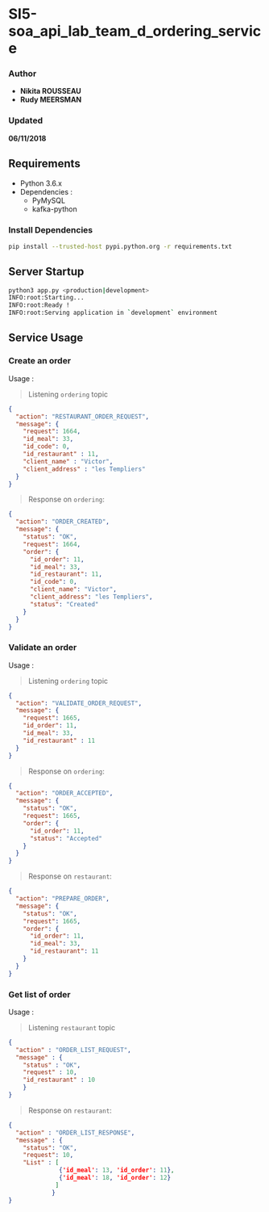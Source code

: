 # SI5-soa_api_lab_team_d_ordering_service

### Author
 * __Nikita ROUSSEAU__
 * __Rudy MEERSMAN__
### Updated
__06/11/2018__

## Requirements

- Python 3.6.x
- Dependencies :
  * PyMySQL
  * kafka-python

### Install Dependencies

```bash
pip install --trusted-host pypi.python.org -r requirements.txt
```

## Server Startup

```bash
python3 app.py <production|development>
INFO:root:Starting...
INFO:root:Ready !
INFO:root:Serving application in `development` environment
```

## Service Usage

### Create an order

Usage :

> Listening `ordering` topic
```json
{
  "action": "RESTAURANT_ORDER_REQUEST",
  "message": {
    "request": 1664,
    "id_meal": 33,
    "id_code": 0,
    "id_restaurant" : 11,
    "client_name" : "Victor",
    "client_address" : "les Templiers"
  }
}
```

> Response on `ordering`:

```json
{
  "action": "ORDER_CREATED",
  "message": {
    "status": "OK",
    "request": 1664,
    "order": {
      "id_order": 11,
      "id_meal": 33,
      "id_restaurant": 11,
      "id_code": 0,
      "client_name": "Victor",
      "client_address": "les Templiers",
      "status": "Created"
    }
  }
}
```

### Validate an order

Usage :

> Listening `ordering` topic
```json
{
  "action": "VALIDATE_ORDER_REQUEST",
  "message": {
    "request": 1665,
    "id_order": 11,
    "id_meal": 33,
    "id_restaurant" : 11
  }
}
```

> Response on `ordering`:

```json
{
  "action": "ORDER_ACCEPTED",
  "message": {
    "status": "OK",
    "request": 1665,
    "order": {
      "id_order": 11,
      "status": "Accepted"
    }
  }
}
```

> Response on `restaurant`:

```json
{
  "action": "PREPARE_ORDER",
  "message": {
    "status": "OK",
    "request": 1665,
    "order": {
      "id_order": 11,
      "id_meal": 33,
      "id_restaurant": 11
    }
  }
}
```

### Get list of order

Usage :

> Listening `restaurant` topic
```json
{
  "action" : "ORDER_LIST_REQUEST",
  "message" : {
    "status" : "OK",
    "request" : 10,
    "id_restaurant" : 10
    }
}
```

> Response on `restaurant`:

```json
{
  "action" : "ORDER_LIST_RESPONSE",
  "message" : {
    "status": "OK",
    "request": 10,
    "List" : [
              {'id_meal': 13, 'id_order': 11}, 
              {'id_meal': 18, 'id_order': 12}
             ]
            }
}
```
